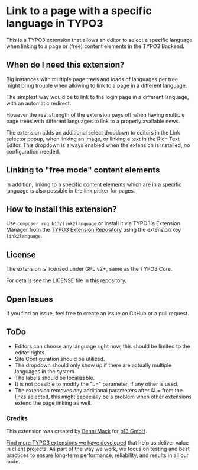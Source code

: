 # Link to a page with a specific language in TYPO3

This is a TYPO3 extension that allows an editor to select a specific language when linking to a
page or (free) content elements in the TYPO3 Backend.

## When do I need this extension?

Big instances with multiple page trees and loads of languages per tree might bring trouble when
allowing to link to a page in a different language.

The simplest way would be to link to the login page in a different language, with an automatic
redirect.

However the real strength of the extension pays off when having multiple page trees with different
languages to link to a properly available news.

The extension adds an additional select dropdown to editors in the Link selector popup, when linking
an image, or linking a text in the Rich Text Editor. This dropdown is always enabled
when the extension is installed, no configuration needed.

## Linking to "free mode" content elements

In addition, linking to a specific content elements which are in a specific language
is also possible in the link picker for pages.

## How to install this extension?

Use `composer req b13/link2language` or install it via TYPO3's Extension Manager from the
[TYPO3 Extension Repository](https://extensions.typo3.org) using the extension key `link2language`.

## License

The extension is licensed under GPL v2+, same as the TYPO3 Core.

For details see the LICENSE file in this repository.

## Open Issues

If you find an issue, feel free to create an issue on GitHub or a pull request.

## ToDo

- Editors can choose any language right now, this should be limited to the editor rights.
- Site Configuration should be utilized.
- The dropdown should only show up if there are actually multiple languages in the system.
- The labels should be localizable.
- It is not possible to modify the "L=" parameter, if any other is used.
- The extension removes any additional parameters after &L= from the links selected, this might
especially be a problem when other extensions extend the page linking as well.


### Credits

This extension was created by [Benni Mack](https://github.com/bmack) for [b13 GmbH](https://b13.com).

[Find more TYPO3 extensions we have developed](https://b13.com/useful-typo3-extensions-from-b13-to-you) that help us deliver value in client projects. As part of the way we work, we focus on testing and best practices to ensure long-term performance, reliability, and results in all our code.
